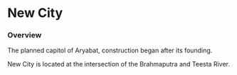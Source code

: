 # New City

### Overview

The planned capitol of Aryabat, construction began after its founding.

New City is located at the intersection of the Brahmaputra and Teesta River.

